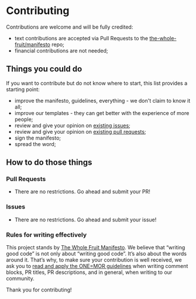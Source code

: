 # Contributing

Contributions are welcome and will be fully credited:
- text contributions are accepted via Pull Requests to the [the-whole-fruit/manifesto](https://github.com/the-whole-fruit/manifesto) repo;
- financial contributions are not needed;

## Things you could do

If you want to contribute but do not know where to start, this list provides a starting point:
- improve the manifesto, guidelines, everything - we don't claim to know it all;
- improve our templates - they can get better with the experience of more people;
- review and give your opinion on [existing issues](https://github.com/the-whole-fruit/manifesto/issues);
- review and give your opinion on [existing pull requests](https://github.com/the-whole-fruit/manifesto/pulls);
- sign the manifesto;
- spread the word;

## How to do those things

### Pull Requests
- There are no restrictions. Go ahead and submit your PR!

### Issues
- There are no restrictions. Go ahead and submit your issue!

### Rules for writing effectively

This project stands by [The Whole Fruit Manifesto](https://github.com/the-whole-fruit/manifesto). We believe that “writing good code” is not only about “writing good code”. It’s also about the words around it. That’s why, to make sure your contribution is well received, we ask you to [read and apply the ONE=MOR guidelines](https://github.com/the-whole-fruit/manifesto) when writing comment blocks, PR titles, PR descriptions, and in general, when writing to our community.


Thank you for contributing!
